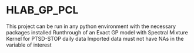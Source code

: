 # HLAB_GP_PCL

This project can be run in any python environment with the necessary packages installed
Runthrough of an Exact GP model with Spectral Mixture Kernel for PTSD-STOP daily data
Imported data must not have NAs in the variable of interest

